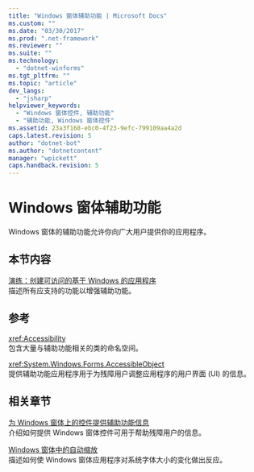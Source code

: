 ```yaml
---
title: "Windows 窗体辅助功能 | Microsoft Docs"
ms.custom: ""
ms.date: "03/30/2017"
ms.prod: ".net-framework"
ms.reviewer: ""
ms.suite: ""
ms.technology: 
  - "dotnet-winforms"
ms.tgt_pltfrm: ""
ms.topic: "article"
dev_langs: 
  - "jsharp"
helpviewer_keywords: 
  - "Windows 窗体控件, 辅助功能"
  - "辅助功能, Windows 窗体控件"
ms.assetid: 23a3f168-ebc0-4f23-9efc-799109aa4a2d
caps.latest.revision: 5
author: "dotnet-bot"
ms.author: "dotnetcontent"
manager: "wpickett"
caps.handback.revision: 5
---
```

# Windows 窗体辅助功能
Windows 窗体的辅助功能允许你向广大用户提供你的应用程序。  
  
## 本节内容  
 [演练：创建可访问的基于 Windows 的应用程序](../../../../docs/framework/winforms/advanced/walkthrough-creating-an-accessible-windows-based-application.md)  
 描述所有应支持的功能以增强辅助功能。  
  
## 参考  
 <xref:Accessibility>  
 包含大量与辅助功能相关的类的命名空间。  
  
 <xref:System.Windows.Forms.AccessibleObject>  
 提供辅助功能应用程序用于为残障用户调整应用程序的用户界面 \(UI\) 的信息。  
  
## 相关章节  
 [为 Windows 窗体上的控件提供辅助功能信息](../../../../docs/framework/winforms/controls/providing-accessibility-information-for-controls-on-a-windows-form.md)  
 介绍如何提供 Windows 窗体控件可用于帮助残障用户的信息。  
  
 [Windows 窗体中的自动缩放](../../../../docs/framework/winforms/automatic-scaling-in-windows-forms.md)  
 描述如何使 Windows 窗体应用程序对系统字体大小的变化做出反应。